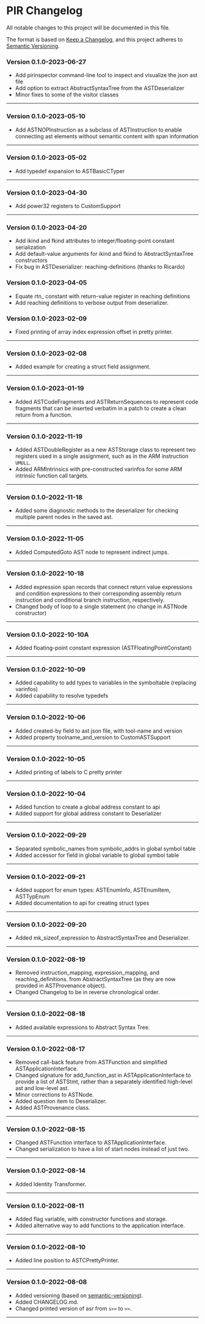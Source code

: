 # PIR Changelog

All notable changes to this project will be documented in this file.

The format is based on
[Keep a Changelog](https://keepachangelog.com/en/1.0.0/),
and this project adheres to [Semantic Versioning](https://semver.org/spec/v2.0.0.html).

### Version 0.1.0-2023-06-27

- Add pirinspector command-line tool to inspect and visualize the json ast file
- Add option to extract AbstractSyntaxTree from the ASTDeserializer
- Minor fixes to some of the visitor classes

---

### Version 0.1.0-2023-05-10

- Add ASTNOPInstruction as a subclass of ASTInstruction to enable connecting ast
  elements without semantic content with span information

---

### Version 0.1.0-2023-05-02

- Add typedef expansion to ASTBasicCTyper

---

### Version 0.1.0-2023-04-30

- Add power32 registers to CustomSupport

---

### Version 0.1.0-2023-04-20

- Add ikind and fkind attributes to integer/floating-point constant serialization
- Add default-value arguments for ikind and fkind to AbstractSyntaxTree constructors
- Fix bug in ASTDeserializer: reaching-definitions (thanks to Ricardo)

### Version 0.1.0-2023-04-05

- Equate rtn_ constant with return-value register in reaching definitions
- Add reaching definitions to verbose output from deserializer.


### Version 0.1.0-2023-02-09

- Fixed printing of array index expression offset in pretty printer.

---

### Version 0.1.0-2023-02-08

- Added example for creating a struct field assignment.

---

### Version 0.1.0-2023-01-19

- Added ASTCodeFragments and ASTReturnSequences to represent code fragments that
  can be inserted verbatim in a patch to create a clean return from a function.

---

### Version 0.1.0-2022-11-19

- Added ASTDoubleRegister as a new ASTStorage class to represent two registers
  used in a single assignment, such as in the ARM instruction <code>UMULL</code>.
- Added ARMIntrinsics with pre-constructed varinfos for some ARM intrinsic function
  call targets.

---

### Version 0.1.0-2022-11-18

- Added some diagnostic methods to the deserializer for checking multiple parent nodes
  in the saved ast.

---

### Version 0.1.0-2022-11-05

- Added ComputedGoto AST node to represent indirect jumps.

---

### Version 0.1.0-2022-10-18

- Added expression span records that connect return value expressions and
  condition expressions to their corresponding assembly return instruction
  and conditional branch instruction, respectively.
- Changed body of loop to a single statement (no change in ASTNode constructor)

---

### Version 0.1.0-2022-10-10A

- Added floating-point constant expression (ASTFloatingPointConstant)

---

### Version 0.1.0-2022-10-09

- Added capability to add types to variables in the symboltable (replacing varinfos)
- Added capability to resolve typedefs

---

### Version 0.1.0-2022-10-06

- Added created-by field to ast json file, with tool-name and version
- Added property toolname_and_version to CustomASTSupport

---

### Version 0.1.0-2022-10-05

- Added printing of labels to C pretty printer

---

### Version 0.1.0-2022-10-04

- Added function to create a global address constant to api
- Added support for global address constant to Deserializer

---

### Version 0.1.0-2022-09-29

- Separated symbolic_names from symbolic_addrs in global symbol table
- Added accessor for field in global variable to global symbol table

---

### Version 0.1.0-2022-09-21

- Added support for enum types: ASTEnumInfo, ASTEnumItem, ASTTypEnum
- Added documentation to api for creating struct types

---

### Version 0.1.0-2022-09-20

- Added mk_sizeof_expression to AbstractSyntaxTree and Deserializer.

---

### Version 0.1.0-2022-08-19

- Removed instruction_mapping, expression_mapping, and reaching_definitions.
  from AbstractSyntaxTree (as they are now provided in ASTProvenance object).
- Changed Changelog to be in reverse chronological order.

---

### Version 0.1.0-2022-08-18

- Added available expressions to Abstract Syntax Tree.

---

### Version 0.1.0-2022-08-17

- Removed call-back feature from ASTFunction and simplified ASTApplicationInterface.
- Changed signature for add_function_ast in ASTApplicationInterface to
  provide a list of ASTStmt, rather than a separately identified high-level ast
  and low-level ast.
- Minor corrections to ASTNode.
- Added question item to Deserializer.
- Added ASTProvenance class.

---

### Version 0.1.0-2022-08-15

- Changed ASTFunction interface to ASTApplicationInterface.
- Changed serialization to have a list of start nodes instead of just two.

---

### Version 0.1.0-2022-08-14

- Added Identity Transformer.

---

### Version 0.1.0-2022-08-11

- Added flag variable, with constructor functions and storage.
- Added alternative way to add functions to the application interface.

---

### Version 0.1.0-2022-08-10

- Added line position to ASTCPrettyPrinter.

---

### Version 0.1.0-2022-08-08

- Added versioning (based on [semantic-versioning](https://semver.org/)).
- Added CHANGELOG.md.
- Changed printed version of asr from <code>s>></code> to <code>>></code>.

---
